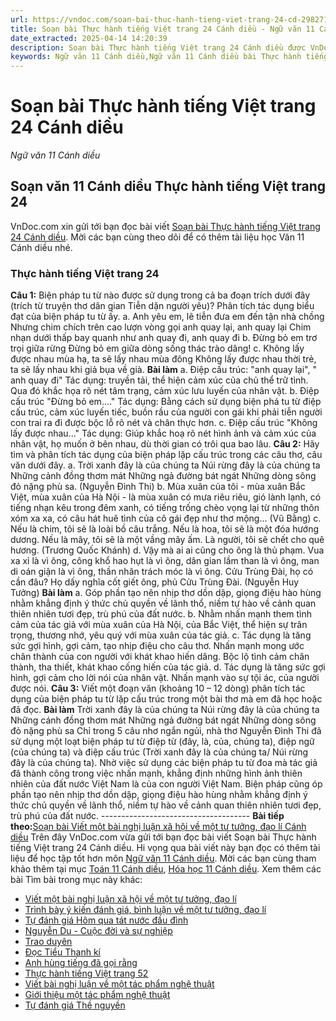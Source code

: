 ```yaml
---
url: https://vndoc.com/soan-bai-thuc-hanh-tieng-viet-trang-24-cd-298271
title: Soạn bài Thực hành tiếng Việt trang 24 Cánh diều - Ngữ văn 11 Cánh diều - VnDoc.com
date_extracted: 2025-04-14 14:20:39
description: Soạn bài Thực hành tiếng Việt trang 24 Cánh diều được VnDoc.com tổng hợp và xin gửi tới bạn đọc cùng tham khảo nhé.
keywords: Ngữ văn 11 Cánh diều,Ngữ văn 11 Cánh diều bài Thực hành tiếng Việt trang 24,Soạn văn 11 Cánh diều,văn 11 Cánh diều,soạn văn 11,soạn bài 11 cánh diều,ngữ văn 11 cd,Soạn bài Thực hành tiếng Việt trang 24 Cánh diều,Soạn bài Thực hành tiếng Việt trang 24,Soạn văn Thực hành tiếng Việt trang 24,Thực hành tiếng Việt trang 24
---
```


# Soạn bài Thực hành tiếng Việt trang 24 Cánh diều
 _Ngữ văn 11 Cánh diều_
## Soạn văn 11 Cánh diều Thực hành tiếng Việt trang 24
VnDoc.com xin gửi tới bạn đọc bài viết [Soạn bài Thực hành tiếng Việt trang 24 Cánh diều](<https://vndoc.com/soan-bai-thuc-hanh-tieng-viet-trang-24-cd-298271>). Mời các bạn cùng theo dõi để có thêm tài liệu học Văn 11 Cánh diều nhé.
### Thực hành tiếng Việt trang 24
**Câu 1:** Biện pháp tu từ nào được sử dụng trong cả ba đoạn trích dưới đây \(trích từ truyện thơ dân gian Tiễn dặn người yêu\)? Phân tích tác dụng biểu đạt của biện pháp tu từ ấy.
a. Anh yêu em, lẽ tiễn đưa em đến tận nhà chồng
Nhưng chim chích trên cao lượn vòng gọi anh quay lại, anh quay lại
Chim nhạn dưới thấp bay quanh như anh quay đi, anh quay đi
b. Đừng bỏ em trơ trọi giữa rừng
Đừng bỏ em giữa dòng sống thác trào dâng\!
c. Không lấy được nhau mùa hạ, ta sẽ lấy nhau mùa đông
Không lấy được nhau thời trẻ, ta sẽ lấy nhau khi giả bụa về già.
**Bài làm**
a. Điệp cấu trúc: "anh quay lại", " anh quay đi"
Tác dụng: truyền tải, thể hiện cảm xúc của chủ thể trữ tình. Qua đó khắc họa rõ nét tâm trạng, cảm xúc lưu luyến của nhân vật.
b. Điệp cấu trúc "Đừng bỏ em...."
Tác dụng: Bằng cách sử dụng biện phá tu từ điệp cấu trúc, cảm xúc luyến tiếc, buồn rầu của người con gái khi phải tiễn người con trai ra đi được bộc lỗ rõ nét và chân thực hơn.
c. Điệp cấu trúc "Không lấy được nhau..."
Tác dụng: Giúp khắc hoạ rõ nét hình ảnh và cảm xúc của nhân vật, họ muốn ở bên nhau, dù thời gian có trôi qua bao lâu.
**Câu 2:** Hãy tìm và phân tích tác dụng của biện pháp lặp cấu trúc trong các câu thơ, câu văn dưới đây.
a. Trời xanh đây là của chúng ta
Núi rừng đây là của chúng ta
Những cảnh đồng thơm mát
Những ngả đường bát ngát
Những dòng sông đỏ nặng phù sa.
\(Nguyễn Đình Thi\)
b. Mùa xuân của tôi - mùa xuân Bắc Việt, mùa xuân của Hà Nội - là mùa xuân có mưa riêu riêu, gió lành lạnh, có tiếng nhạn kêu trong đêm xanh, có tiếng trống chèo vọng lại từ những thôn xóm xa xa, có câu hát huê tình của cô gái đẹp như thơ mộng... \(Vũ Bằng\)
c. Nếu là chim, tôi sẽ là loài bồ câu trắng.
Nếu là hoa, tôi sẽ là một đóa hướng dương.
Nếu là mây, tôi sẽ là một vầng mây ấm.
Là người, tôi sẽ chết cho quê hương.
\(Trương Quốc Khánh\)
d. Vậy mà ai ai cũng cho ông là thủ phạm. Vua xa xỉ là vì ông, công khổ hao hụt là vì ông, dân gian lầm than là vì ông, man di oán giận là vì ông, thần nhân trách móc là vì ông. Cửu Trùng Đài, họ có cần đâu? Họ dấy nghĩa cốt giết ông, phủ Cửu Trùng Đài. \(Nguyễn Huy Tưởng\)
**Bài làm**
a. Góp phần tạo nên nhịp thơ dồn dập, giọng điệu hào hùng nhằm khẳng định ý thức chủ quyền về lãnh thổ, niềm tự hào về cảnh quan thiên nhiên tươi đẹp, trù phú của đất nước.
b. Nhằm nhấn mạnh them tình cảm của tác giả với mùa xuân của Hà Nội, của Bắc Việt, thể hiện sự trân trọng, thương nhớ, yêu quý với mùa xuân của tác giả.
c. Tác dụng là tăng sức gợi hình, gợi cảm, tạo nhịp điệu cho câu thơ. Nhấn mạnh mong ước chân thành của con người với khát khao hiến dâng. Bộc lộ tình cảm chân thành, tha thiết, khát khao cống hiến của tác giả.
d. Tác dụng là tăng sức gợi hình, gợi cảm cho lời nói của nhân vật. Nhấn mạnh vào sự tội ác, của người được nói.
**Câu 3:** Viết một đoạn văn \(khoảng 10 – 12 dòng\) phân tích tác dụng của biện pháp tu từ lặp cấu trúc trong một bài thơ mà em đã học hoặc đã đọc.
**Bài làm**
Trời xanh đây là của chúng ta
Núi rừng đây là của chúng ta
Những cánh đồng thơm mát
Những ngả đường bát ngát
Những dòng sông đỏ nặng phù sa
Chỉ trong 5 câu nhơ ngắn ngủi, nhà thơ Nguyễn Đình Thi đã sử dụng một loạt biện pháp tư từ điệp từ \(đây, là, của, chúng ta\), điệp ngữ \(của chúng ta\) và điệp cấu trúc \(Trời xanh đây là của chúng ta/ Núi rừng đây là của chúng ta\). Nhờ việc sử dụng các biện pháp tu từ đoa mà tác giả đã thành công trong việc nhấn mạnh, khẳng định những hình ảnh thiên nhiên của đất nước Việt Nam là của con người Việt Nam. Biện pháp cũng óp phần tạo nên nhịp thơ dồn dập, giọng điệu hào hùng nhằm khẳng định ý thức chủ quyền về lãnh thổ, niềm tự hào về cảnh quan thiên nhiên tươi đẹp, trù phú của đất nước.
\-------------------------------------
**Bài tiếp theo:**[Soạn bài Viết một bài nghị luận xã hội về một tư tưởng, đạo lí Cánh diều](<https://vndoc.com/soan-bai-viet-mot-bai-nghi-luan-xa-hoi-ve-mot-tu-tuong-dao-li-canh-dieu-298331>)
Trên đây VnDoc.com vừa gửi tới bạn đọc bài viết Soạn bài Thực hành tiếng Việt trang 24 Cánh diều. Hi vọng qua bài viết này bạn đọc có thêm tài liệu để học tập tốt hơn môn [Ngữ văn 11 Cánh diều](<https://vndoc.com/ngu-van-11-canh-dieu>). Mời các bạn cùng tham khảo thêm tại mục [Toán 11 Cánh diều](<https://vndoc.com/toan-11-canh-dieu>), [Hóa học 11 Cánh diều](<https://vndoc.com/hoa-hoc-11-canh-dieu>).
Xem thêm các bài Tìm bài trong mục này khác:
  * [Viết một bài nghị luận xã hội về một tư tưởng, đạo lí](</soan-bai-viet-mot-bai-nghi-luan-xa-hoi-ve-mot-tu-tuong-dao-li-canh-dieu-298331>)
  * [Trình bày ý kiến đánh giá, bình luận về một tư tưởng, đạo lí](</soan-bai-trinh-bay-y-kien-danh-gia-binh-luan-ve-mot-tu-tuong-dao-li-canh-dieu-298334>)
  * [Tự đánh giá Hôm qua tát nước đầu đình](</soan-bai-tu-danh-gia-hom-qua-tat-nuoc-dau-dinh-canh-dieu-298340>)
  * [Nguyễn Du - Cuộc đời và sự nghiệp](</soan-bai-nguyen-du-cuoc-doi-va-su-nghiep-canh-dieu-298343>)
  * [Trao duyên](</soan-bai-trao-duyen-canh-dieu-298345>)
  * [Đọc Tiểu Thanh kí](</soan-bai-doc-tieu-thanh-ki-canh-dieu-298349>)
  * [Anh hùng tiếng đã gọi rằng](</soan-bai-anh-hung-tieng-da-goi-rang-canh-dieu-298354>)
  * [Thực hành tiếng Việt trang 52](</soan-bai-thuc-hanh-tieng-viet-trang-52-canh-dieu-298357>)
  * [Viết bài nghị luận về một tác phẩm nghệ thuật](</soan-bai-viet-bai-nghi-luan-ve-mot-tac-pham-nghe-thuat-canh-dieu-298359>)
  * [Giới thiệu một tác phẩm nghệ thuật](</soan-bai-gioi-thieu-mot-tac-pham-nghe-thuat-canh-dieu-298361>)
  * [Tự đánh giá Thề nguyền](</soan-bai-tu-danh-gia-the-nguyen-canh-dieu-298365>)

